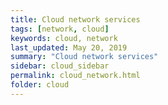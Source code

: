 ```yaml
---
title: Cloud network services
tags: [network, cloud]
keywords: cloud, network
last_updated: May 20, 2019
summary: "Cloud network services"
sidebar: cloud_sidebar
permalink: cloud_network.html
folder: cloud
---
```

